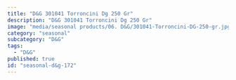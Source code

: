```yaml
---
title: "D&G 301041 Torroncini Dg 250 Gr"
description: "D&G 301041 Torroncini Dg 250 Gr"
image: "media/seasonal products/06. D&G/301041-Torroncini-DG-250-gr.jpg"
category: "seasonal"
subcategory: "D&G"
tags:
  - "D&G"
published: true
id: "seasonal-d&g-172"
---
```

